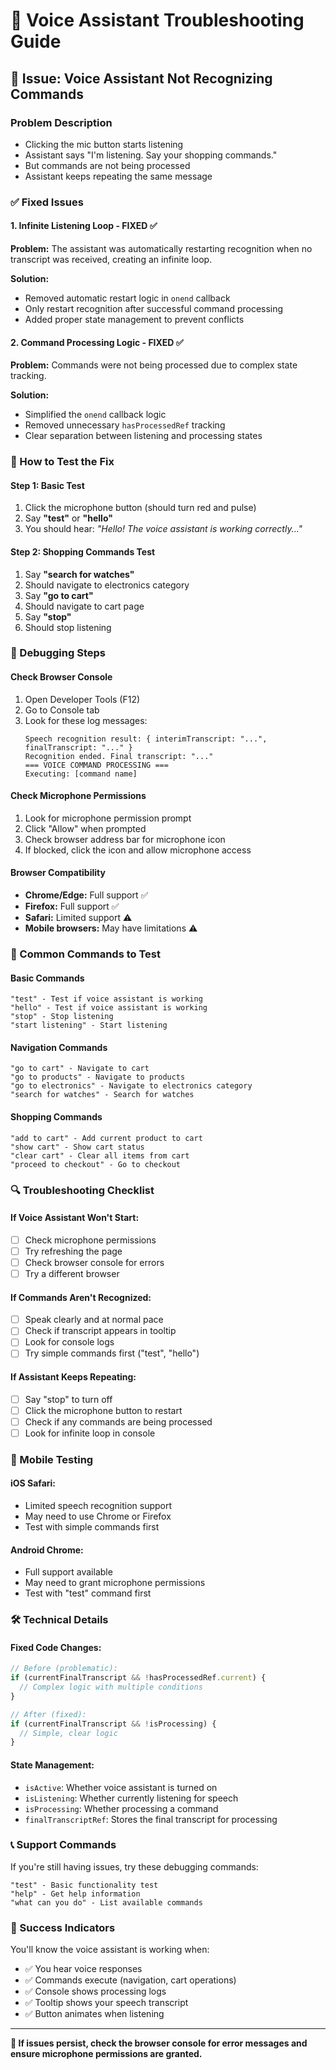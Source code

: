 # 🎤 Voice Assistant Troubleshooting Guide

## 🚨 Issue: Voice Assistant Not Recognizing Commands

### **Problem Description**
- Clicking the mic button starts listening
- Assistant says "I'm listening. Say your shopping commands."
- But commands are not being processed
- Assistant keeps repeating the same message

### **✅ Fixed Issues**

#### 1. **Infinite Listening Loop** - FIXED ✅
**Problem:** The assistant was automatically restarting recognition when no transcript was received, creating an infinite loop.

**Solution:** 
- Removed automatic restart logic in `onend` callback
- Only restart recognition after successful command processing
- Added proper state management to prevent conflicts

#### 2. **Command Processing Logic** - FIXED ✅
**Problem:** Commands were not being processed due to complex state tracking.

**Solution:**
- Simplified the `onend` callback logic
- Removed unnecessary `hasProcessedRef` tracking
- Clear separation between listening and processing states

### **🔧 How to Test the Fix**

#### **Step 1: Basic Test**
1. Click the microphone button (should turn red and pulse)
2. Say **"test"** or **"hello"**
3. You should hear: *"Hello! The voice assistant is working correctly..."*

#### **Step 2: Shopping Commands Test**
1. Say **"search for watches"**
2. Should navigate to electronics category
3. Say **"go to cart"**
4. Should navigate to cart page
5. Say **"stop"**
6. Should stop listening

### **🐛 Debugging Steps**

#### **Check Browser Console**
1. Open Developer Tools (F12)
2. Go to Console tab
3. Look for these log messages:
   ```
   Speech recognition result: { interimTranscript: "...", finalTranscript: "..." }
   Recognition ended. Final transcript: "..."
   === VOICE COMMAND PROCESSING ===
   Executing: [command name]
   ```

#### **Check Microphone Permissions**
1. Look for microphone permission prompt
2. Click "Allow" when prompted
3. Check browser address bar for microphone icon
4. If blocked, click the icon and allow microphone access

#### **Browser Compatibility**
- **Chrome/Edge:** Full support ✅
- **Firefox:** Full support ✅
- **Safari:** Limited support ⚠️
- **Mobile browsers:** May have limitations ⚠️

### **🎯 Common Commands to Test**

#### **Basic Commands**
```
"test" - Test if voice assistant is working
"hello" - Test if voice assistant is working
"stop" - Stop listening
"start listening" - Start listening
```

#### **Navigation Commands**
```
"go to cart" - Navigate to cart
"go to products" - Navigate to products
"go to electronics" - Navigate to electronics category
"search for watches" - Search for watches
```

#### **Shopping Commands**
```
"add to cart" - Add current product to cart
"show cart" - Show cart status
"clear cart" - Clear all items from cart
"proceed to checkout" - Go to checkout
```

### **🔍 Troubleshooting Checklist**

#### **If Voice Assistant Won't Start:**
- [ ] Check microphone permissions
- [ ] Try refreshing the page
- [ ] Check browser console for errors
- [ ] Try a different browser

#### **If Commands Aren't Recognized:**
- [ ] Speak clearly and at normal pace
- [ ] Check if transcript appears in tooltip
- [ ] Look for console logs
- [ ] Try simple commands first ("test", "hello")

#### **If Assistant Keeps Repeating:**
- [ ] Say "stop" to turn off
- [ ] Click the microphone button to restart
- [ ] Check if any commands are being processed
- [ ] Look for infinite loop in console

### **📱 Mobile Testing**

#### **iOS Safari:**
- Limited speech recognition support
- May need to use Chrome or Firefox
- Test with simple commands first

#### **Android Chrome:**
- Full support available
- May need to grant microphone permissions
- Test with "test" command first

### **🛠️ Technical Details**

#### **Fixed Code Changes:**
```javascript
// Before (problematic):
if (currentFinalTranscript && !hasProcessedRef.current) {
  // Complex logic with multiple conditions
}

// After (fixed):
if (currentFinalTranscript && !isProcessing) {
  // Simple, clear logic
}
```

#### **State Management:**
- `isActive`: Whether voice assistant is turned on
- `isListening`: Whether currently listening for speech
- `isProcessing`: Whether processing a command
- `finalTranscriptRef`: Stores the final transcript for processing

### **📞 Support Commands**

If you're still having issues, try these debugging commands:

```
"test" - Basic functionality test
"help" - Get help information
"what can you do" - List available commands
```

### **🎉 Success Indicators**

You'll know the voice assistant is working when:
- ✅ You hear voice responses
- ✅ Commands execute (navigation, cart operations)
- ✅ Console shows processing logs
- ✅ Tooltip shows your speech transcript
- ✅ Button animates when listening

---

**🔧 If issues persist, check the browser console for error messages and ensure microphone permissions are granted.** 